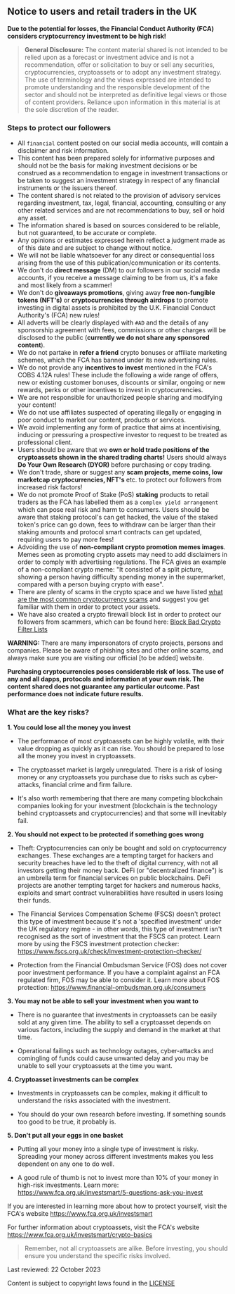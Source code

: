 ## Notice to users and retail traders in the UK

**Due to the potential for losses, the Financial Conduct Authority (FCA) considers cryptocurrency investment to be high risk!**

> **General Disclosure:** The content material shared is not intended to be relied upon as a forecast or investment advice and is not a recommendation, offer or solicitation to buy or sell any securities, cryptocurrencies, cryptoassets or to adopt any investment strategy. The use of terminology and the views expressed are intended to promote understanding and the responsible development of the sector and should not be interpreted as definitive legal views or those of content providers. Reliance upon information in this material is at the sole discretion of the reader.

### Steps to protect our followers

* All `financial` content posted on our social media accounts, will contain a disclaimer and risk information.
* This content has been prepared solely for informative purposes and should not be the basis for making investment decisions or be construed as a recommendation to engage in investment transactions or be taken to suggest an investment strategy in respect of any financial instruments or the issuers thereof.
* The content shared is not related to the provision of advisory services regarding investment, tax, legal, financial, accounting, consulting or any other related services and are not recommendations to buy, sell or hold any asset.
* The information shared is based on sources considered to be reliable, but not guaranteed, to be accurate or complete.
* Any opinions or estimates expressed herein reflect a judgment made as of this date and are subject to change without notice.
* We will not be liable whatsoever for any direct or consequential loss arising from the use of this publication/communication or its contents.
* We don't do **direct message** (DM) to our followers in our social media accounts, if you receive a message claiming to be from us, it's a fake and most likely from a scammer!
* We don't do **giveaways promotions**, giving away **free non-fungible tokens (NFT's)** or **cryptocurrencies through airdrops** to promote investing in digital assets is prohibited by the U.K. Financial Conduct Authority's (FCA) new rules!
* All adverts will be clearly displayed with `#AD` and the details of any sponsorship agreement with fees, commissions or other charges will be disclosed to the public (**currently we do not share any sponsored content**).
* We do not partake in **refer a friend** crypto bonuses or affiliate marketing schemes, which the FCA has banned under its new advertising rules.
* We do not provide any **incentives to invest** mentioned in the FCA's COBS 4.12A rules! These include the following a wide range of offers, new or existing customer bonuses, discounts or similar, ongoing or new rewards, perks or other incentives to invest in cryptocurrencies.
* We are not responsible for unauthorized people sharing and modifying your content!
* We do not use affiliates suspected of operating illegally or engaging in poor conduct to market our content, products or services.
* We avoid implementing any form of practice that aims at incentivising, inducing or pressuring a prospective investor to request to be treated as professional client.  
* Users should be aware that we **own or hold trade positions of the cryptoassets shown in the shared trading charts!** Users should always **Do Your Own Research (DYOR)** before purchasing or copy trading.
* We don't trade, share or suggest any **scam projects, meme coins, low marketcap cryptocurrencies, NFT's** etc. to protect our followers from increased risk factors!
* We do not promote Proof of Stake (PoS) **staking** products to retail traders as the FCA has labelled them as a `complex yield arrangement` which can pose real risk and harm to consumers. Users should be aware that staking protocol's can get hacked, the value of the staked token's price can go down, fees to withdraw can be larger than their staking amounts and protocol smart contracts can get updated, requiring users to pay more fees!
* Advoiding the use of **non-compliant crypto promotion memes images**. Memes seen as promoting crypto assets may need to add disclaimers in order to comply with advertising regulations. The FCA gives an example of a non-compliant crypto meme: "It consisted of a split picture, showing a person having difficulty spending money in the supermarket, compared with a person buying crypto with ease".
* There are plenty of scams in the crypto space and we have listed [what are the most common cryptocurrency scams](https://github.com/Summer-CMS-Vendor-Packages/sc-block-bad-crypto-filter-lists/blob/master/docs/scams/what-are-the-most-common-cryptocurrency-scams.md) and suggest you get familiar with them in order to protect your assets.
* We have also created a crypto firewall block list in order to protect our followers from scammers, which can be found here: [Block Bad Crypto Filter Lists](https://github.com/Summer-CMS-Vendor-Packages/sc-block-bad-crypto-filter-lists)

**WARNING:** There are many impersonators of crypto projects, persons and companies. Please be aware of phishing sites and other online scams, and always make sure you are visiting our official [to be added] website.

**Purchasing cryptocurrencies poses considerable risk of loss. The use of any and all dapps, protocols and information at your own risk. The content shared does not guarantee any particular outcome. Past performance does not indicate future results.**

### What are the key risks?

**1\. You could lose all the money you invest**

* The performance of most cryptoassets can be highly volatile, with their value dropping as quickly as it can rise. You should be prepared to lose all the money you invest in cryptoassets.

* The cryptoasset market is largely unregulated. There is a risk of losing money or any cryptoassets you purchase due to risks such as cyber-attacks, financial crime and firm failure.

* It's also worth remembering that there are many competing blockchain companies looking for your investment (blockchain is the technology behind cryptoassets and cryptocurrencies) and that some will inevitably fail. 

**2\. You should not expect to be protected if something goes wrong**

* Theft: Cryptocurrencies can only be bought and sold on cryptocurrency exchanges. These exchanges are a tempting target for hackers and security breaches have led to the theft of digital currency, with not all investors getting their money back. DeFi (or "decentralized finance") is an umbrella term for financial services on public blockchains. DeFi projects are another tempting target for hackers and numerous hacks, exploits and smart contract vulnerabilities have resulted in users losing their funds.

* The Financial Services Compensation Scheme (FSCS) doesn't protect this type of investment because it's not a 'specified investment' under the UK regulatory regime - in other words, this type of investment isn't recognised as the sort of investment that the FSCS can protect. Learn more by using the FSCS investment protection checker: https://www.fscs.org.uk/check/investment-protection-checker/

* Protection from the Financial Ombudsman Service (FOS) does not cover poor investment performance. If you have a complaint against an FCA regulated firm, FOS may be able to consider it. Learn more about FOS protection: https://www.financial-ombudsman.org.uk/consumers

**3\. You may not be able to sell your investment when you want to**

* There is no guarantee that investments in cryptoassets can be easily sold at any given time. The ability to sell a cryptoasset depends on various factors, including the supply and demand in the market at that time.

* Operational failings such as technology outages, cyber-attacks and comingling of funds could cause unwanted delay and you may be unable to sell your cryptoassets at the time you want.

**4\. Cryptoasset investments can be complex**

* Investments in cryptoassets can be complex, making it difficult to understand the risks associated with the investment.

* You should do your own research before investing. If something sounds too good to be true, it probably is.

**5\. Don't put all your eggs in one basket**

* Putting all your money into a single type of investment is risky. Spreading your money across different investments makes you less dependent on any one to do well.

* A good rule of thumb is not to invest more than 10% of your money in high-risk investments. Learn more: https://www.fca.org.uk/investsmart/5-questions-ask-you-invest

If you are interested in learning more about how to protect yourself, visit the FCA's website https://www.fca.org.uk/investsmart

For further information about cryptoassets, visit the FCA's website https://www.fca.org.uk/investsmart/crypto-basics

> Remember, not all cryptoassets are alike. Before investing, you should ensure you understand the specific risks involved.

Last reviewed: 22 October 2023

Content is subject to copyright laws found in the [LICENSE](https://github.com/Summer-CMS-Vendor-Packages/sc-block-bad-crypto-filter-lists/blob/master/LICENSE)
